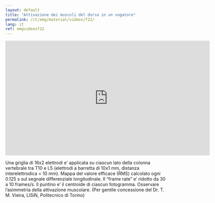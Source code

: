 ```yaml
---
layout: default
title: "Attivazione dei muscoli del dorso in un vogatore"
permalink: /it/emg/material/videos/f22/
lang: it
ref: emgvideosf22
---
```


<iframe width="640" height="360" src="https://www.youtube-nocookie.com/embed/6kSKj3TWDac?si=2-OfqOpgxpKgJNgZ" title="YouTube video player" frameborder="0" allow="accelerometer; autoplay; clipboard-write; encrypted-media; gyroscope; picture-in-picture; web-share" allowfullscreen></iframe>

Una griglia di 16x2 elettrodi e’ applicata su ciascun lato della colonna vertebrale tra T10 e L5 (elettrodi a barretta di 10x1 mm, distanza interelettrodica = 10 mm). Mappa del valore efficace (RMS) calcolato ogni 0.125 s sul segnale differenziale longitudinale. Il “frame rate” e’ ridotto da 30 a 10 frames/s. 
Il puntino  e’ il centroide di ciascun fotogramma. 
Osservare l’asimmetria della attivazione muscolare.
(Per gentile concessione del Dr. T. M. Vieira, LISiN, Politecnico di Torino)
